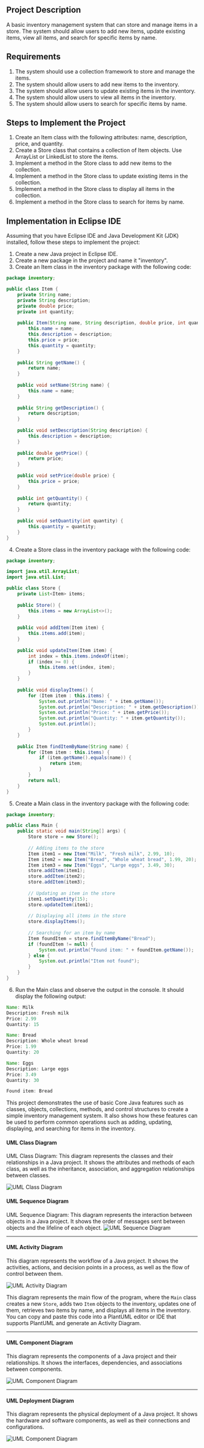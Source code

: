 
## Project Description

A basic inventory management system that can store and manage items in a store. The system should allow users to add new items, update existing items, view all items, and search for specific items by name.

## Requirements

1.  The system should use a collection framework to store and manage the items.
2.  The system should allow users to add new items to the inventory.
3.  The system should allow users to update existing items in the inventory.
4.  The system should allow users to view all items in the inventory.
5.  The system should allow users to search for specific items by name.

## Steps to Implement the Project

1.  Create an Item class with the following attributes: name, description, price, and quantity.
2.  Create a Store class that contains a collection of Item objects. Use ArrayList or LinkedList to store the items.
3.  Implement a method in the Store class to add new items to the collection.
4.  Implement a method in the Store class to update existing items in the collection.
5.  Implement a method in the Store class to display all items in the collection.
6.  Implement a method in the Store class to search for items by name.

## Implementation in Eclipse IDE

Assuming that you have Eclipse IDE and Java Development Kit (JDK) installed, follow these steps to implement the project:

1.  Create a new Java project in Eclipse IDE.
2.  Create a new package in the project and name it "inventory".
3.  Create an Item class in the inventory package with the following code:
```java
package inventory;

public class Item {
    private String name;
    private String description;
    private double price;
    private int quantity;
    
    public Item(String name, String description, double price, int quantity) {
        this.name = name;
        this.description = description;
        this.price = price;
        this.quantity = quantity;
    }
    
    public String getName() {
        return name;
    }
    
    public void setName(String name) {
        this.name = name;
    }
    
    public String getDescription() {
        return description;
    }
    
    public void setDescription(String description) {
        this.description = description;
    }
    
    public double getPrice() {
        return price;
    }
    
    public void setPrice(double price) {
        this.price = price;
    }
    
    public int getQuantity() {
        return quantity;
    }
    
    public void setQuantity(int quantity) {
        this.quantity = quantity;
    }
}
```

4.  Create a Store class in the inventory package with the following code:
```java
package inventory;

import java.util.ArrayList;
import java.util.List;

public class Store {
    private List<Item> items;
    
    public Store() {
        this.items = new ArrayList<>();
    }
    
    public void addItem(Item item) {
        this.items.add(item);
    }
    
    public void updateItem(Item item) {
        int index = this.items.indexOf(item);
        if (index >= 0) {
            this.items.set(index, item);
        }
    }
    
    public void displayItems() {
        for (Item item : this.items) {
            System.out.println("Name: " + item.getName());
            System.out.println("Description: " + item.getDescription());
            System.out.println("Price: " + item.getPrice());
            System.out.println("Quantity: " + item.getQuantity());
            System.out.println();
        }
    }
    
    public Item findItemByName(String name) {
        for (Item item : this.items) {
            if (item.getName().equals(name)) {
                return item;
            }
        }
        return null;
    }
}

```
5.  Create a Main class in the inventory package with the following code:
``` java
package inventory;

public class Main {
    public static void main(String[] args) {
        Store store = new Store();
        
        // Adding items to the store
        Item item1 = new Item("Milk", "Fresh milk", 2.99, 10);
        Item item2 = new Item("Bread", "Whole wheat bread", 1.99, 20);
        Item item3 = new Item("Eggs", "Large eggs", 3.49, 30);
        store.addItem(item1);
        store.addItem(item2);
        store.addItem(item3);
        
        // Updating an item in the store
        item1.setQuantity(15);
        store.updateItem(item1);
        
        // Displaying all items in the store
        store.displayItems();
        
        // Searching for an item by name
        Item foundItem = store.findItemByName("Bread");
        if (foundItem != null) {
            System.out.println("Found item: " + foundItem.getName());
        } else {
            System.out.println("Item not found");
        }
    }
}

```

6.  Run the Main class and observe the output in the console. It should display the following output:
```java
Name: Milk
Description: Fresh milk
Price: 2.99
Quantity: 15

Name: Bread
Description: Whole wheat bread
Price: 1.99
Quantity: 20

Name: Eggs
Description: Large eggs
Price: 3.49
Quantity: 30

Found item: Bread

```
This project demonstrates the use of basic Core Java features such as classes, objects, collections, methods, and control structures to create a simple inventory management system. It also shows how these features can be used to perform common operations such as adding, updating, displaying, and searching for items in the inventory.

#### UML Class Diagram
UML Class Diagram: This diagram represents the classes and their relationships in a Java project. It shows the attributes and methods of each class, as well as the inheritance, association, and aggregation relationships between classes.

![UML Class Diagram](https://i.ibb.co/Tq9qLP0/uml-class-diagram.png)


#### UML Sequence Diagram
UML Sequence Diagram: This diagram represents the interaction between objects in a Java project. It shows the order of messages sent between objects and the lifeline of each object.
![UML Sequence Diagram](https://i.ibb.co/w0YGtx2/uml-sequence-diagram.png)

---
#### UML Activity Diagram

This diagram represents the workflow of a Java project. It shows the activities, actions, and decision points in a process, as well as the flow of control between them.


![UML Activity Diagram](https://i.ibb.co/09n75TR/uml-activity-diagram.png)

This diagram represents the main flow of the program, where the `Main` class creates a new `Store`, adds two `Item` objects to the inventory, updates one of them, retrieves two items by name, and displays all items in the inventory. You can copy and paste this code into a PlantUML editor or IDE that supports PlantUML and generate an Activity Diagram.

---
#### UML Component Diagram

This diagram represents the components of a Java project and their relationships. It shows the interfaces, dependencies, and associations between components.


![UML Component Diagram](https://i.ibb.co/dGRnsTK/uml-component-diagram.png)

---
#### UML Deployment Diagram

This diagram represents the physical deployment of a Java project. It shows the hardware and software components, as well as their connections and configurations.


![UML Component Diagram](https://i.ibb.co/j32DTGG/uml-deployment-diagram.png)
